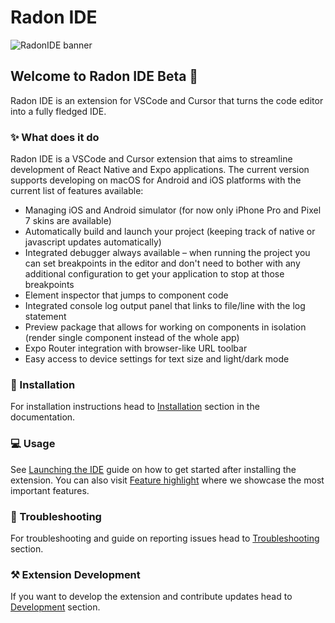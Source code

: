 # Radon IDE

![RadonIDE banner](https://github.com/user-attachments/assets/14fd4413-c518-4ead-915a-2020c4f4f981)

## Welcome to Radon IDE Beta 🎉

Radon IDE is an extension for VSCode and Cursor that turns the code editor into a fully fledged IDE.

### ✨ What does it do

Radon IDE is a VSCode and Cursor extension that aims to streamline development of React Native and Expo applications.
The current version supports developing on macOS for Android and iOS platforms with the current list of features available:

- Managing iOS and Android simulator (for now only iPhone Pro and Pixel 7 skins are available)
- Automatically build and launch your project (keeping track of native or javascript updates automatically)
- Integrated debugger always available – when running the project you can set breakpoints in the editor and don't need to bother with any additional configuration to get your application to stop at those breakpoints
- Element inspector that jumps to component code
- Integrated console log output panel that links to file/line with the log statement
- Preview package that allows for working on components in isolation (render single component instead of the whole app)
- Expo Router integration with browser-like URL toolbar
- Easy access to device settings for text size and light/dark mode

### 💽 Installation

For installation instructions head to [Installation](https://ide.swmansion.com/docs/getting-started/installation) section in the documentation.

### 💻 Usage

See [Launching the IDE](https://ide.swmansion.com/docs/getting-started/launching) guide on how to get started after installing the extension. You can also visit [Feature highlight](https://ide.swmansion.com/docs/getting-started/feature-highlight) where we showcase the most important features.

### 🐛 Troubleshooting

For troubleshooting and guide on reporting issues head to [Troubleshooting](https://ide.swmansion.com/docs/guides/troubleshooting) section.

### ⚒️ Extension Development

If you want to develop the extension and contribute updates head to [Development](https://ide.swmansion.com/docs/guides/development) section.
